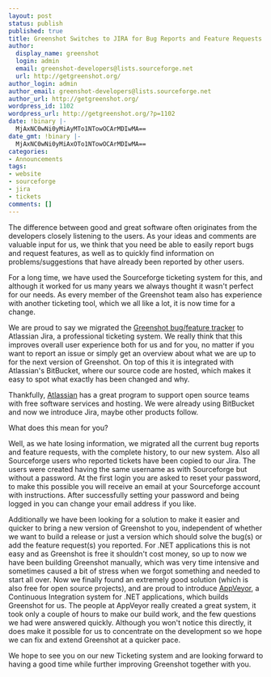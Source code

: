 ```yaml
---
layout: post
status: publish
published: true
title: Greenshot Switches to JIRA for Bug Reports and Feature Requests
author:
  display_name: greenshot
  login: admin
  email: greenshot-developers@lists.sourceforge.net
  url: http://getgreenshot.org/
author_login: admin
author_email: greenshot-developers@lists.sourceforge.net
author_url: http://getgreenshot.org/
wordpress_id: 1102
wordpress_url: http://getgreenshot.org/?p=1102
date: !binary |-
  MjAxNC0wNi0yMiAyMTo1NTowOCArMDIwMA==
date_gmt: !binary |-
  MjAxNC0wNi0yMiAxOTo1NTowOCArMDIwMA==
categories:
- Announcements
tags:
- website
- sourceforge
- jira
- tickets
comments: []
---
```

<p>The difference between good and great software often originates from the developers closely listening to the users. As your ideas and comments are valuable input for us, we think that you need be able to easily report bugs and request features, as well as to quickly find information on problems/suggestions that have already been reported by other users.</p>
<p>For a long time, we have used the Sourceforge ticketing system for this, and although it worked for us many years we always thought it wasn't perfect for our needs. As every member of the Greenshot team also has experience with another ticketing tool, which we all like a lot, it is now time for a change.</p>
<p>We are proud to say we migrated the <a href="http://getgreenshot.org/tickets/" target="_blank">Greenshot bug/feature tracker</a> to Atlassian Jira, a professional ticketing system. We really think that this improves overall user experience both for us and for you, no matter if you want to report an issue or simply get an overview about what we are up to for the next version of Greenshot. On top of this it is integrated with Atlassian's BitBucket, where our source code are hosted, which makes it easy to spot what exactly has been changed and why.</p>
<p>Thankfully, <a href="https://www.atlassian.com/" target="_blank">Atlassian</a> has a great program to support open source teams with free software services and hosting. We were already using BitBucket and now we introduce Jira, maybe other products follow.</p>
<p>What does this mean for you?</p>
<p>Well, as we hate losing information, we migrated all the current bug reports and feature requests, with the complete history, to our new system. Also all Sourceforge users who reported tickets have been copied to our Jira. The users were created having the same username as with Sourceforge but without a password. At the first login you are asked to reset your password, to make this possible you will receive an email at your Sourceforge account with instructions. After successfully setting your password and being logged in you can change your email address if you like.</p>
<p>Additionally we have been looking for a solution to make it easier and quicker to bring a new version of Greenshot to you, independent of whether we want to build a release or just a version which should solve the bug(s) or add the feature request(s) you reported. For .NET applications this is not easy and as Greenshot is free it shouldn't cost money, so up to now we have been building Greenshot manually, which was very time intensive and sometimes caused a bit of stress when we forgot something and needed to start all over. Now we finally found an extremely good solution (which is also free for open source projects), and are proud to introduce <a href="http://www.appveyor.com/" target="_blank">AppVeyor</a>, a Continuous Integration system for .NET applications, which builds Greenshot for us. The people at AppVeyor really created a great system, it took only a couple of hours to make our build work, and the few questions we had were answered quickly. Although you won't notice this directly, it does make it possible for us to concentrate on the development so we hope we can fix and extend Greenshot at a quicker pace.</p>
<p>We hope to see you on our new Ticketing system and are looking forward to having a good time while further improving Greenshot together with you.</p>
